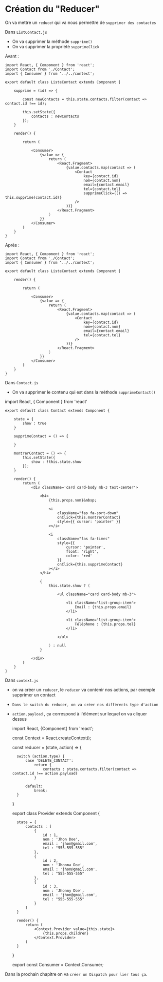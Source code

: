 # Création du "Reducer"

On va mettre un `reduce`r qui va nous permettre de `supprimer des contactes`

Dans `ListContact.js`

- On va supprimer la méthode `supprime()`
- On va supprimer la propriété `supprimeClick`

Avant : 

    import React, { Component } from 'react';
    import Contact from './Contact';
    import { Consumer } from '../../context';

    export default class ListeContact extends Component {

        supprime = (id) => {

            const newContacts = this.state.contacts.filter(contact => contact.id !== id);

            this.setState({
                contacts : newContacts
            });
        }

        render() {

            return (

                <Consumer>
                    {value => {
                        return (
                            <React.Fragment>
                                {value.contacts.map(contact => (
                                    <Contact 
                                        key={contact.id}
                                        nom={contact.nom}
                                        email={contact.email}
                                        tel={contact.tel}
                                        supprimeClick={() => this.supprime(contact.id)}
                                    />
                                ))}
                            </React.Fragment>
                        )
                    }}
                </Consumer>
            )
        }
    }

Après :

    import React, { Component } from 'react';
    import Contact from './Contact';
    import { Consumer } from '../../context';

    export default class ListeContact extends Component {

        render() {

            return (

                <Consumer>
                    {value => {
                        return (
                            <React.Fragment>
                                {value.contacts.map(contact => (
                                    <Contact 
                                        key={contact.id}
                                        nom={contact.nom}
                                        email={contact.email}
                                        tel={contact.tel}
                                    />
                                ))}
                            </React.Fragment>
                        )
                    }}
                </Consumer>
            )
        }
    }

Dans `Contact.js`

- On va supprimer le contenu qui est dans la méthode `supprimeContact()`

import React, { Component } from 'react'

    export default class Contact extends Component {

        state = {
            show : true
        }

        supprimeContact = () => {
            
        }

        montrerContact = () => {
            this.setState({
                show : !this.state.show
            });
        }

        render() {
            return (
                <div className='card card-body mb-3 text-center'>

                    <h4>
                        {this.props.nom}&nbsp; 

                        <i 
                            className="fas fa-sort-down" 
                            onClick={this.montrerContact} 
                            style={{ cursor: 'pointer' }}
                        ></i>

                        <i 
                            className="fas fa-times"
                            style={{
                                cursor: 'pointer',
                                float: 'right',
                                color: 'red'
                            }}
                            onClick={this.supprimeContact}
                        ></i>
                    </h4>

                    { 
                        this.state.show ? (

                            <ul className="card card-body mb-3">

                                <li className='list-group-item'>
                                    Email : {this.props.email}
                                </li>

                                <li className='list-group-item'>
                                    Téléphone : {this.props.tel}
                                </li>

                            </ul>

                        ) : null
                    }
                    
                </div>
            )
        }
    }

Dans `context.js`

- on va créer un `reducer`, le `reducer` va contenir nos actions, par exemple supprimer un contact
- `Dans le switch du reducer, on va créer nos différents type d'action`
- `action.payload` , ça correspond à l'élément sur lequel on va cliquer dessus

    import React, {Component} from 'react';

    const Context = React.createContext();

    const reducer = (state, action) => {

        switch (action.type) {
            case 'DELETE_CONTACT':
                return {
                    contacts : state.contacts.filter(contact => contact.id !== action.payload)
                }
                
            default:
                break;
        }
    }

    export class Provider extends Component {

        state = {
            contacts : [
                {
                    id : 1,
                    nom : 'Jhon Doe',
                    email : 'jhon@gmail.com',
                    tel : "555-555-555"
                },
                {
                    id : 2,
                    nom : 'Jhonna Doe',
                    email : 'jhon@gmail.com',
                    tel : "555-555-555"
                },
                {
                    id : 3,
                    nom : 'Jhonny Doe',
                    email : 'jhon@gmail.com',
                    tel : "555-555-555"
                }
            ]
        }

        render() {
            return (
                <Context.Provider value={this.state}>
                    {this.props.children}
                </Context.Provider>
            )
        }
    }

    export const Consumer = Context.Consumer;

Dans la prochain chapitre on va `créer un Dispatch pour lier tous ça`.